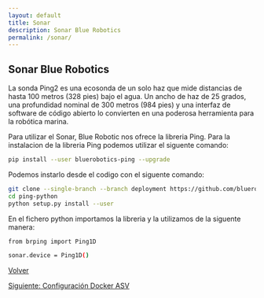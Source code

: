 ```yaml
---
layout: default
title: Sonar
description: Sonar Blue Robotics
permalink: /sonar/
---
```


## Sonar Blue Robotics

La sonda Ping2 es una ecosonda de un solo haz que mide distancias de hasta 100 metros (328 pies) bajo el agua. Un ancho de haz de 25 grados, una profundidad nominal de 300 metros (984 pies) y una interfaz de software de código abierto lo convierten en una poderosa herramienta para la robótica marina.

Para utilizar el Sonar, Blue Robotic nos ofrece la libreria Ping. Para la instalacion de la libreria Ping podemos utilizar el siguente comando:

```bash
pip install --user bluerobotics-ping --upgrade
```

Podemos instarlo desde el codigo con el siguente comando:

```bash
git clone --single-branch --branch deployment https://github.com/bluerobotics/ping-python.git
cd ping-python
python setup.py install --user
```

En el fichero python importamos la libreria y la utilizamos de la siguente manera:

```bash
from brping import Ping1D

sonar.device = Ping1D()

```




 [Volver](/ASV_Loyola_US/sensoresaml/)

 [Siguiente: Configuración Docker ASV](/ASV_Loyola_US/docker_asv/)

